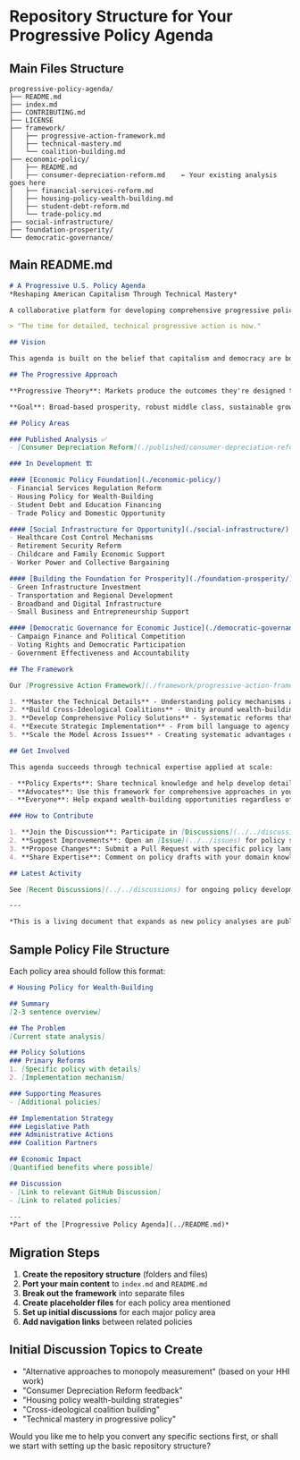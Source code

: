 # Repository Structure for Your Progressive Policy Agenda

## Main Files Structure

```
progressive-policy-agenda/
├── README.md
├── index.md
├── CONTRIBUTING.md
├── LICENSE
├── framework/
│   ├── progressive-action-framework.md
│   ├── technical-mastery.md
│   └── coalition-building.md
├── economic-policy/
│   ├── README.md
│   ├── consumer-depreciation-reform.md    ← Your existing analysis goes here
│   ├── financial-services-reform.md
│   ├── housing-policy-wealth-building.md
│   ├── student-debt-reform.md
│   └── trade-policy.md
├── social-infrastructure/
├── foundation-prosperity/
└── democratic-governance/
```

## Main README.md

```markdown
# A Progressive U.S. Policy Agenda
*Reshaping American Capitalism Through Technical Mastery*

A collaborative platform for developing comprehensive progressive policy solutions that create wealth-building opportunities for all Americans.

> "The time for detailed, technical progressive action is now."

## Vision

This agenda is built on the belief that capitalism and democracy are both essential to realizing the American Dream. The problem isn't capitalism itself—it's that the United States has allowed a neoliberal version to dominate, one that concentrates wealth rather than expanding opportunity.

## The Progressive Approach

**Progressive Theory**: Markets produce the outcomes they're designed to produce. Better outcomes require better design through strategic policy.

**Goal**: Broad-based prosperity, robust middle class, sustainable growth, economic resilience.

## Policy Areas

### Published Analysis ✅
- [Consumer Depreciation Reform](./published/consumer-depreciation-reform.md) - Reforming tax rules to expand middle-class wealth-building

### In Development 🏗️

#### [Economic Policy Foundation](./economic-policy/)
- Financial Services Regulation Reform
- Housing Policy for Wealth-Building  
- Student Debt and Education Financing
- Trade Policy and Domestic Opportunity

#### [Social Infrastructure for Opportunity](./social-infrastructure/)
- Healthcare Cost Control Mechanisms
- Retirement Security Reform
- Childcare and Family Economic Support
- Worker Power and Collective Bargaining

#### [Building the Foundation for Prosperity](./foundation-prosperity/)
- Green Infrastructure Investment
- Transportation and Regional Development
- Broadband and Digital Infrastructure
- Small Business and Entrepreneurship Support

#### [Democratic Governance for Economic Justice](./democratic-governance/)
- Campaign Finance and Political Competition
- Voting Rights and Democratic Participation
- Government Effectiveness and Accountability

## The Framework

Our [Progressive Action Framework](./framework/progressive-action-framework.md) emphasizes:

1. **Master the Technical Details** - Understanding policy mechanisms and implementation
2. **Build Cross-Ideological Coalitions** - Unity around wealth-building opportunities  
3. **Develop Comprehensive Policy Solutions** - Systematic reforms that work together
4. **Execute Strategic Implementation** - From bill language to agency relationships
5. **Scale the Model Across Issues** - Creating systematic advantages over time

## Get Involved

This agenda succeeds through technical expertise applied at scale:

- **Policy Experts**: Share technical knowledge and help develop detailed recommendations
- **Advocates**: Use this framework for comprehensive approaches in your issue area
- **Everyone**: Help expand wealth-building opportunities regardless of your other beliefs

### How to Contribute

1. **Join the Discussion**: Participate in [Discussions](../../discussions) 
2. **Suggest Improvements**: Open an [Issue](../../issues) for policy suggestions
3. **Propose Changes**: Submit a Pull Request with specific policy language
4. **Share Expertise**: Comment on policy drafts with your domain knowledge

## Latest Activity

See [Recent Discussions](../../discussions) for ongoing policy development.

---

*This is a living document that expands as new policy analyses are published. Licensed under CC0 - these ideas belong to everyone.*
```

## Sample Policy File Structure

Each policy area should follow this format:

```markdown
# Housing Policy for Wealth-Building

## Summary
[2-3 sentence overview]

## The Problem
[Current state analysis]

## Policy Solutions
### Primary Reforms
1. [Specific policy with details]
2. [Implementation mechanism]

### Supporting Measures
- [Additional policies]

## Implementation Strategy
### Legislative Path
### Administrative Actions
### Coalition Partners

## Economic Impact
[Quantified benefits where possible]

## Discussion
- [Link to relevant GitHub Discussion]
- [Link to related policies]

---
*Part of the [Progressive Policy Agenda](../README.md)*
```

## Migration Steps

1. **Create the repository structure** (folders and files)
2. **Port your main content** to `index.md` and `README.md`
3. **Break out the framework** into separate files
4. **Create placeholder files** for each policy area mentioned
5. **Set up initial discussions** for each major policy area
6. **Add navigation links** between related policies

## Initial Discussion Topics to Create

- "Alternative approaches to monopoly measurement" (based on your HHI work)
- "Consumer Depreciation Reform feedback"
- "Housing policy wealth-building strategies" 
- "Cross-ideological coalition building"
- "Technical mastery in progressive policy"

Would you like me to help you convert any specific sections first, or shall we start with setting up the basic repository structure?